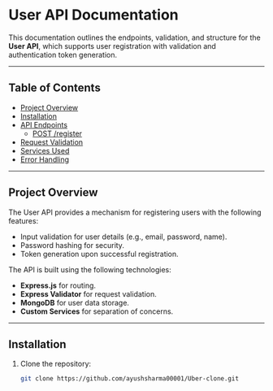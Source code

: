 # User API Documentation

This documentation outlines the endpoints, validation, and structure for the **User API**, which supports user registration with validation and authentication token generation.

---

## **Table of Contents**
- [Project Overview](#project-overview)
- [Installation](#installation)
- [API Endpoints](#api-endpoints)
  - [POST /register](#post-register)
- [Request Validation](#request-validation)
- [Services Used](#services-used)
- [Error Handling](#error-handling)

---

## **Project Overview**

The User API provides a mechanism for registering users with the following features:
- Input validation for user details (e.g., email, password, name).
- Password hashing for security.
- Token generation upon successful registration.

The API is built using the following technologies:
- **Express.js** for routing.
- **Express Validator** for request validation.
- **MongoDB** for user data storage.
- **Custom Services** for separation of concerns.

---

## **Installation**

1. Clone the repository:
   ```bash
   git clone https://github.com/ayushsharma00001/Uber-clone.git

